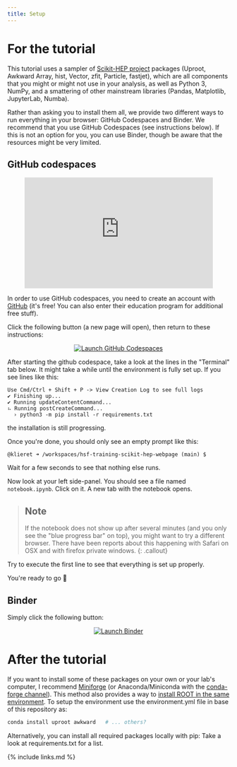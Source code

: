 ```yaml
---
title: Setup
---
```


# For the tutorial

This tutorial uses a sampler of [Scikit-HEP project](https://scikit-hep.org/) packages (Uproot, Awkward Array, hist, Vector, zfit, Particle, fastjet), which are all components that you might or might not use in your analysis, as well as Python 3, NumPy, and a smattering of other mainstream libraries (Pandas, Matplotlib, JupyterLab, Numba).

Rather than asking you to install them all, we provide two different ways to run everything in your browser: GitHub Codespaces and Binder.
We recommend that you use GitHub Codespaces (see instructions below). If this is not an option for you, you can use Binder, though be aware that the resources might be very limited.

## GitHub codespaces

<p align="center">
  <iframe width="427" height="251" src="https://www.youtube.com/embed/gcAuyqW4QRc" frameborder="0" allow="accelerometer; autoplay; encrypted-media; gyroscope; picture-in-picture" allowfullscreen></iframe>
</p>

In order to use GitHub codespaces, you need to create an account with [GitHub](github.com/) (it's free! You can also enter their education program for additional free stuff).

Click the following button (a new page will open), then return to these instructions:

<p align="center">
  <a href="https://codespaces.new/hsf-training/hsf-training-scikit-hep-webpage?quickstart=1" target="_blank">
    <img src="https://github.com/codespaces/badge.svg" alt="Launch GitHub Codespaces">
  </a>
</p>

After starting the github codespace, take a look at the lines in the "Terminal" tab below. It might take a while until the environment is fully set up. If you see lines like this:

```
Use Cmd/Ctrl + Shift + P -> View Creation Log to see full logs
✔ Finishing up...
✔ Running updateContentCommand...
⠦ Running postCreateCommand...
  › python3 -m pip install -r requirements.txt
```

the installation is still progressing.

Once you're done, you should only see an empty prompt like this:

```
@klieret ➜ /workspaces/hsf-training-scikit-hep-webpage (main) $
```

Wait for a few seconds to see that nothing else runs.

Now look at your left side-panel. You should see a file named `notebook.ipynb`. Click on it.
A new tab with the notebook opens.

> ## Note
> If the notebook does not show up after several minutes (and you only see the "blue progress bar" on top),
> you might want to try a different browser. There have been reports about this happening with
> Safari on OSX and with firefox private windows.
{: .callout}

Try to execute the first line to see that everything is set up properly.

You're ready to go 🎉

## Binder

Simply click the following button:

<p align="center">
  <a href="https://mybinder.org/v2/gh/hsf-training/hsf-training-scikit-hep-webpage/main?urlpath=lab" target="_blank">
    <img src="https://mybinder.org/badge_logo.svg" alt="Launch Binder">
  </a>
</p>


# After the tutorial

If you want to install some of these packages on your own or your lab's computer, I recommend [Miniforge](https://github.com/conda-forge/miniforge) (or Anaconda/Miniconda with the [conda-forge channel](https://conda-forge.org/docs/user/introduction.html#how-can-i-install-packages-from-conda-forge)). This method also provides a way to [install ROOT in the same environment](https://github.com/conda-forge/root-feedstock#readme). To setup the environment use the environment.yml file in base of this repository as:

```bash
conda install uproot awkward   # ... others?
```

Alternatively, you can install all required packages locally with pip: Take a look at requirements.txt for a list.


{% include links.md %}

